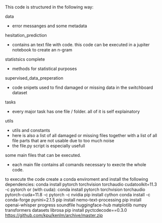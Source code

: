 This code is structured in the following way:

data
- error messanges and some metadata

hesitation_prediction
- contains an text file with code. this code can be executed in a jupiter notebook to create an n-gram

statistsics complete
- methods for statistical purposes

supervised_data_preperation
- code snipets used to find damaged or missing data in the switchboard dataset

tasks
- every major task has one file / folder. all of it is self explainatory

utils
- utils and constants
- here is also a list of all damaged or missing files together with a list of all file parts that are not usable due to too much noise
- the file.py script is especially usefull
  
some main files that can be executed.
- each main file contains all comands necessary to execte the whole code.

to execute the code create a conda enviroment and install the following dependencies:
conda install pytorch torchvision torchaudio cudatoolkit=11.3 -c pytorch
  or (with cuda): conda install pytorch torchvision torchaudio pytorch-cuda=11.8 -c pytorch -c nvidia
pip install cython
conda install -c conda-forge pynini=2.1.5
pip install nemo-text-processing
pip install openai-whisper progress soundfile huggingface-hub matplotlib numpy transformers datasets librosa
pip install pyctcdecode==0.3.0 https://github.com/kpu/kenlm/archive/master.zip

